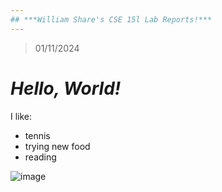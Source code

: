 ```yaml
---
## ***William Share's CSE 15l Lab Reports!***
---
```

> 01/11/2024
# ***Hello, World!***
I like:
* tennis
* trying new food
* reading
  
![image](https://github.com/wshare26/cse15l-lab-reports/assets/156359336/d3742bc2-fcb5-41df-ad84-ffa32171b46a)
